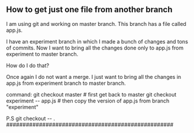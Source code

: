 ## How to get just one file from another branch

I am using git and working on master branch.
This branch has a file called app.js.

I have an experiment branch in which I made a bunch of changes and tons of commits.
Now I want to bring all the changes done only to app.js from experiment to master branch.

How do I do that?

Once again I do not want a merge.
I just want to bring all the changes in app.js from experiment branch to master branch.

command:
git checkout master               # first get back to master
git checkout experiment -- app.js # then copy the version of app.js from branch "experiment"

P.S git checkout <brachname> -- .
###################################################
